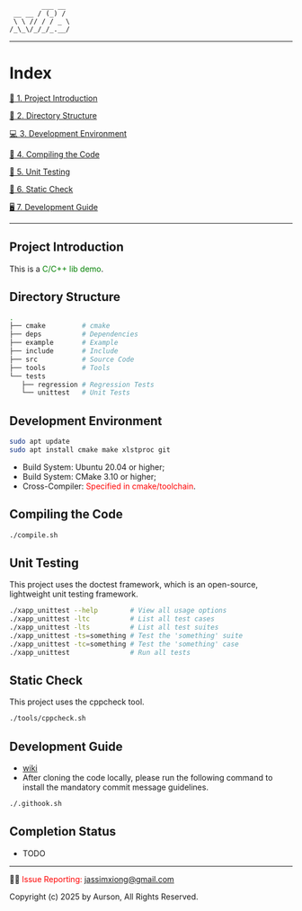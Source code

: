 <!--
 * @Author: aurson jassimxiong@gmail.com
 * @Date: 2025-09-12 19:19:25
 * @LastEditors: aurson jassimxiong@gmail.com
 * @LastEditTime: 2025-09-14 18:26:59
 * @Description: 
 * Copyright (c) 2025 by Aurson, All Rights Reserved. 
-->
```text
        ___ __ 
 __ __ / (_) / 
 \ \ // / / _ \
/_\_\/_/_/_.__/
```

***

# Index

[📑 1. Project Introduction](#project-introduction)

[📒 2. Directory Structure](#directory-structure)

[💻 3. Development Environment](#development-environment)

[🔨 4. Compiling the Code](#compiling-the-code)

[💯 5. Unit Testing](#unit-testing)

[🔬 6. Static Check](#static-check)

[🖥️ 7. Development Guide](#development-guide)

***

## Project Introduction
This is a <font color = green>C/C++ lib demo</font>.

## Directory Structure

```bash
.
├── cmake         # cmake
├── deps          # Dependencies
├── example       # Example
├── include       # Include
├── src           # Source Code
├── tools         # Tools
└── tests
   ├── regression # Regression Tests
   └── unittest   # Unit Tests
```

## Development Environment
```bash
sudo apt update
sudo apt install cmake make xlstproc git
```
+ Build System: Ubuntu 20.04 or higher;
+ Build System: CMake 3.10 or higher;
+ Cross-Compiler: <font color = red>Specified in cmake/toolchain</font>.

## Compiling the Code
```bash
./compile.sh
```

## Unit Testing
This project uses the doctest framework, which is an open-source, lightweight unit testing framework.
```bash
./xapp_unittest --help        # View all usage options
./xapp_unittest -ltc          # List all test cases
./xapp_unittest -lts          # List all test suites
./xapp_unittest -ts=something # Test the 'something' suite
./xapp_unittest -tc=something # Test the 'something' case
./xapp_unittest               # Run all tests
```

## Static Check
This project uses the cppcheck tool.

```bash
./tools/cppcheck.sh
```

## Development Guide
+ [wiki](todo)
+ After cloning the code locally, please run the following command to install the mandatory commit message guidelines.

```bash
./.githook.sh
```

## Completion Status
+ TODO
***
👩‍💻 <font color = red> Issue Reporting: </font> jassimxiong@gmail.com

<p align="lift"> Copyright (c) 2025 by Aurson, All Rights Reserved.<p>